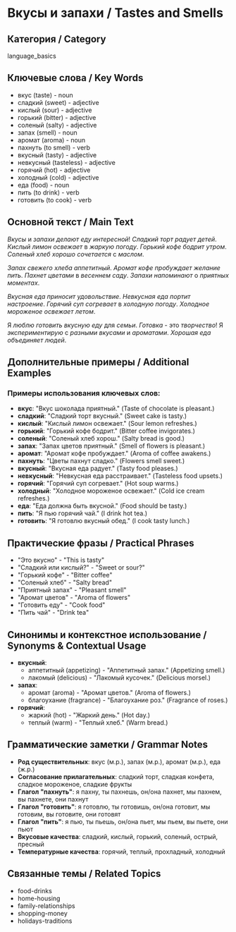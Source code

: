 # Вкусы и запахи / Tastes and Smells

## Категория / Category
language_basics


## Ключевые слова / Key Words
- вкус (taste) - noun
- сладкий (sweet) - adjective
- кислый (sour) - adjective
- горький (bitter) - adjective
- соленый (salty) - adjective
- запах (smell) - noun
- аромат (aroma) - noun
- пахнуть (to smell) - verb
- вкусный (tasty) - adjective
- невкусный (tasteless) - adjective
- горячий (hot) - adjective
- холодный (cold) - adjective
- еда (food) - noun
- пить (to drink) - verb
- готовить (to cook) - verb

## Основной текст / Main Text

*Вкусы* и *запахи* *делают* *еду* *интересной*! *Сладкий* *торт* *радует* *детей*. *Кислый* *лимон* *освежает* в *жаркую* *погоду*. *Горький* *кофе* *бодрит* *утром*. *Соленый* *хлеб* *хорошо* *сочетается* с *маслом*.

*Запах* *свежего* *хлеба* *аппетитный*. *Аромат* *кофе* *пробуждает* *желание* *пить*. *Пахнет* *цветами* в *весеннем* *саду*. *Запахи* *напоминают* о *приятных* *моментах*.

*Вкусная* *еда* *приносит* *удовольствие*. *Невкусная* *еда* *портит* *настроение*. *Горячий* *суп* *согревает* в *холодную* *погоду*. *Холодное* *мороженое* *освежает* *летом*.

Я *люблю* *готовить* *вкусную* *еду* для *семьи*. *Готовка* - это *творчество*! Я *экспериментирую* с *разными* *вкусами* и *ароматами*. *Хорошая* *еда* *объединяет* *людей*.

## Дополнительные примеры / Additional Examples

### Примеры использования ключевых слов:
- **вкус**: "Вкус шоколада приятный." (Taste of chocolate is pleasant.)
- **сладкий**: "Сладкий торт вкусный." (Sweet cake is tasty.)
- **кислый**: "Кислый лимон освежает." (Sour lemon refreshes.)
- **горький**: "Горький кофе бодрит." (Bitter coffee invigorates.)
- **соленый**: "Соленый хлеб хорош." (Salty bread is good.)
- **запах**: "Запах цветов приятный." (Smell of flowers is pleasant.)
- **аромат**: "Аромат кофе пробуждает." (Aroma of coffee awakens.)
- **пахнуть**: "Цветы пахнут сладко." (Flowers smell sweet.)
- **вкусный**: "Вкусная еда радует." (Tasty food pleases.)
- **невкусный**: "Невкусная еда расстраивает." (Tasteless food upsets.)
- **горячий**: "Горячий суп согревает." (Hot soup warms.)
- **холодный**: "Холодное мороженое освежает." (Cold ice cream refreshes.)
- **еда**: "Еда должна быть вкусной." (Food should be tasty.)
- **пить**: "Я пью горячий чай." (I drink hot tea.)
- **готовить**: "Я готовлю вкусный обед." (I cook tasty lunch.)

## Практические фразы / Practical Phrases

- "Это вкусно" - "This is tasty"
- "Сладкий или кислый?" - "Sweet or sour?"
- "Горький кофе" - "Bitter coffee"
- "Соленый хлеб" - "Salty bread"
- "Приятный запах" - "Pleasant smell"
- "Аромат цветов" - "Aroma of flowers"
- "Готовить еду" - "Cook food"
- "Пить чай" - "Drink tea"

## Синонимы и контекстное использование / Synonyms & Contextual Usage

- **вкусный**: 
  - аппетитный (appetizing) - "Аппетитный запах." (Appetizing smell.)
  - лакомый (delicious) - "Лакомый кусочек." (Delicious morsel.)
- **запах**: 
  - аромат (aroma) - "Аромат цветов." (Aroma of flowers.)
  - благоухание (fragrance) - "Благоухание роз." (Fragrance of roses.)
- **горячий**: 
  - жаркий (hot) - "Жаркий день." (Hot day.)
  - теплый (warm) - "Теплый хлеб." (Warm bread.)

## Грамматические заметки / Grammar Notes

- **Род существительных**: вкус (м.р.), запах (м.р.), аромат (м.р.), еда (ж.р.)
- **Согласование прилагательных**: сладкий торт, сладкая конфета, сладкое мороженое, сладкие фрукты
- **Глагол "пахнуть"**: я пахну, ты пахнешь, он/она пахнет, мы пахнем, вы пахнете, они пахнут
- **Глагол "готовить"**: я готовлю, ты готовишь, он/она готовит, мы готовим, вы готовите, они готовят
- **Глагол "пить"**: я пью, ты пьешь, он/она пьет, мы пьем, вы пьете, они пьют
- **Вкусовые качества**: сладкий, кислый, горький, соленый, острый, пресный
- **Температурные качества**: горячий, теплый, прохладный, холодный

## Связанные темы / Related Topics

- food-drinks
- home-housing
- family-relationships
- shopping-money
- holidays-traditions

